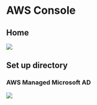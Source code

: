 # AWS Console

## Home
[<img src="https://i.imgur.com/gEznorh.png">](https://i.imgur.com/gEznorh.png)

## Set up directory
### AWS Managed Microsoft AD
[<img src="https://i.imgur.com/utigzRd.png">](https://i.imgur.com/utigzRd.png)
